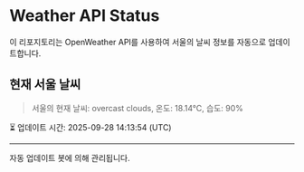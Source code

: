
# Weather API Status

이 리포지토리는 OpenWeather API를 사용하여 서울의 날씨 정보를 자동으로 업데이트합니다.

## 현재 서울 날씨
> 서울의 현재 날씨: overcast clouds, 온도: 18.14°C, 습도: 90%

⏳ 업데이트 시간: 2025-09-28 14:13:54 (UTC)

---
자동 업데이트 봇에 의해 관리됩니다.
